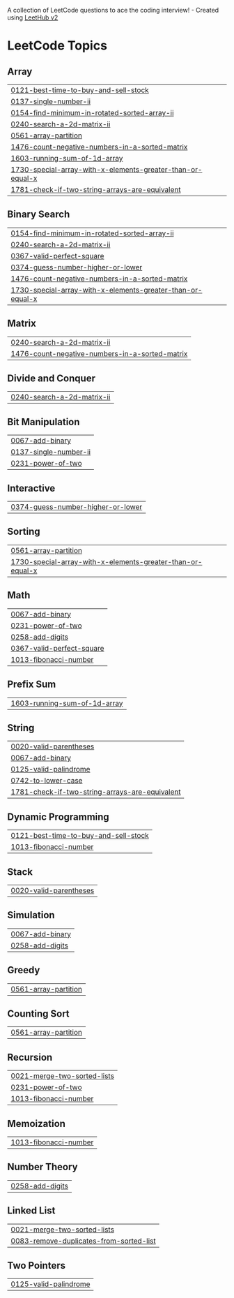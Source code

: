 A collection of LeetCode questions to ace the coding interview! - Created using [LeetHub v2](https://github.com/arunbhardwaj/LeetHub-2.0)
<!---LeetCode Topics Start-->
# LeetCode Topics
## Array
|  |
| ------- |
| [0121-best-time-to-buy-and-sell-stock](https://github.com/Devansh1404/Leetcode/tree/master/0121-best-time-to-buy-and-sell-stock) |
| [0137-single-number-ii](https://github.com/Devansh1404/Leetcode/tree/master/0137-single-number-ii) |
| [0154-find-minimum-in-rotated-sorted-array-ii](https://github.com/Devansh1404/Leetcode/tree/master/0154-find-minimum-in-rotated-sorted-array-ii) |
| [0240-search-a-2d-matrix-ii](https://github.com/Devansh1404/Leetcode/tree/master/0240-search-a-2d-matrix-ii) |
| [0561-array-partition](https://github.com/Devansh1404/Leetcode/tree/master/0561-array-partition) |
| [1476-count-negative-numbers-in-a-sorted-matrix](https://github.com/Devansh1404/Leetcode/tree/master/1476-count-negative-numbers-in-a-sorted-matrix) |
| [1603-running-sum-of-1d-array](https://github.com/Devansh1404/Leetcode/tree/master/1603-running-sum-of-1d-array) |
| [1730-special-array-with-x-elements-greater-than-or-equal-x](https://github.com/Devansh1404/Leetcode/tree/master/1730-special-array-with-x-elements-greater-than-or-equal-x) |
| [1781-check-if-two-string-arrays-are-equivalent](https://github.com/Devansh1404/Leetcode/tree/master/1781-check-if-two-string-arrays-are-equivalent) |
## Binary Search
|  |
| ------- |
| [0154-find-minimum-in-rotated-sorted-array-ii](https://github.com/Devansh1404/Leetcode/tree/master/0154-find-minimum-in-rotated-sorted-array-ii) |
| [0240-search-a-2d-matrix-ii](https://github.com/Devansh1404/Leetcode/tree/master/0240-search-a-2d-matrix-ii) |
| [0367-valid-perfect-square](https://github.com/Devansh1404/Leetcode/tree/master/0367-valid-perfect-square) |
| [0374-guess-number-higher-or-lower](https://github.com/Devansh1404/Leetcode/tree/master/0374-guess-number-higher-or-lower) |
| [1476-count-negative-numbers-in-a-sorted-matrix](https://github.com/Devansh1404/Leetcode/tree/master/1476-count-negative-numbers-in-a-sorted-matrix) |
| [1730-special-array-with-x-elements-greater-than-or-equal-x](https://github.com/Devansh1404/Leetcode/tree/master/1730-special-array-with-x-elements-greater-than-or-equal-x) |
## Matrix
|  |
| ------- |
| [0240-search-a-2d-matrix-ii](https://github.com/Devansh1404/Leetcode/tree/master/0240-search-a-2d-matrix-ii) |
| [1476-count-negative-numbers-in-a-sorted-matrix](https://github.com/Devansh1404/Leetcode/tree/master/1476-count-negative-numbers-in-a-sorted-matrix) |
## Divide and Conquer
|  |
| ------- |
| [0240-search-a-2d-matrix-ii](https://github.com/Devansh1404/Leetcode/tree/master/0240-search-a-2d-matrix-ii) |
## Bit Manipulation
|  |
| ------- |
| [0067-add-binary](https://github.com/Devansh1404/Leetcode/tree/master/0067-add-binary) |
| [0137-single-number-ii](https://github.com/Devansh1404/Leetcode/tree/master/0137-single-number-ii) |
| [0231-power-of-two](https://github.com/Devansh1404/Leetcode/tree/master/0231-power-of-two) |
## Interactive
|  |
| ------- |
| [0374-guess-number-higher-or-lower](https://github.com/Devansh1404/Leetcode/tree/master/0374-guess-number-higher-or-lower) |
## Sorting
|  |
| ------- |
| [0561-array-partition](https://github.com/Devansh1404/Leetcode/tree/master/0561-array-partition) |
| [1730-special-array-with-x-elements-greater-than-or-equal-x](https://github.com/Devansh1404/Leetcode/tree/master/1730-special-array-with-x-elements-greater-than-or-equal-x) |
## Math
|  |
| ------- |
| [0067-add-binary](https://github.com/Devansh1404/Leetcode/tree/master/0067-add-binary) |
| [0231-power-of-two](https://github.com/Devansh1404/Leetcode/tree/master/0231-power-of-two) |
| [0258-add-digits](https://github.com/Devansh1404/Leetcode/tree/master/0258-add-digits) |
| [0367-valid-perfect-square](https://github.com/Devansh1404/Leetcode/tree/master/0367-valid-perfect-square) |
| [1013-fibonacci-number](https://github.com/Devansh1404/Leetcode/tree/master/1013-fibonacci-number) |
## Prefix Sum
|  |
| ------- |
| [1603-running-sum-of-1d-array](https://github.com/Devansh1404/Leetcode/tree/master/1603-running-sum-of-1d-array) |
## String
|  |
| ------- |
| [0020-valid-parentheses](https://github.com/Devansh1404/Leetcode/tree/master/0020-valid-parentheses) |
| [0067-add-binary](https://github.com/Devansh1404/Leetcode/tree/master/0067-add-binary) |
| [0125-valid-palindrome](https://github.com/Devansh1404/Leetcode/tree/master/0125-valid-palindrome) |
| [0742-to-lower-case](https://github.com/Devansh1404/Leetcode/tree/master/0742-to-lower-case) |
| [1781-check-if-two-string-arrays-are-equivalent](https://github.com/Devansh1404/Leetcode/tree/master/1781-check-if-two-string-arrays-are-equivalent) |
## Dynamic Programming
|  |
| ------- |
| [0121-best-time-to-buy-and-sell-stock](https://github.com/Devansh1404/Leetcode/tree/master/0121-best-time-to-buy-and-sell-stock) |
| [1013-fibonacci-number](https://github.com/Devansh1404/Leetcode/tree/master/1013-fibonacci-number) |
## Stack
|  |
| ------- |
| [0020-valid-parentheses](https://github.com/Devansh1404/Leetcode/tree/master/0020-valid-parentheses) |
## Simulation
|  |
| ------- |
| [0067-add-binary](https://github.com/Devansh1404/Leetcode/tree/master/0067-add-binary) |
| [0258-add-digits](https://github.com/Devansh1404/Leetcode/tree/master/0258-add-digits) |
## Greedy
|  |
| ------- |
| [0561-array-partition](https://github.com/Devansh1404/Leetcode/tree/master/0561-array-partition) |
## Counting Sort
|  |
| ------- |
| [0561-array-partition](https://github.com/Devansh1404/Leetcode/tree/master/0561-array-partition) |
## Recursion
|  |
| ------- |
| [0021-merge-two-sorted-lists](https://github.com/Devansh1404/Leetcode/tree/master/0021-merge-two-sorted-lists) |
| [0231-power-of-two](https://github.com/Devansh1404/Leetcode/tree/master/0231-power-of-two) |
| [1013-fibonacci-number](https://github.com/Devansh1404/Leetcode/tree/master/1013-fibonacci-number) |
## Memoization
|  |
| ------- |
| [1013-fibonacci-number](https://github.com/Devansh1404/Leetcode/tree/master/1013-fibonacci-number) |
## Number Theory
|  |
| ------- |
| [0258-add-digits](https://github.com/Devansh1404/Leetcode/tree/master/0258-add-digits) |
## Linked List
|  |
| ------- |
| [0021-merge-two-sorted-lists](https://github.com/Devansh1404/Leetcode/tree/master/0021-merge-two-sorted-lists) |
| [0083-remove-duplicates-from-sorted-list](https://github.com/Devansh1404/Leetcode/tree/master/0083-remove-duplicates-from-sorted-list) |
## Two Pointers
|  |
| ------- |
| [0125-valid-palindrome](https://github.com/Devansh1404/Leetcode/tree/master/0125-valid-palindrome) |
<!---LeetCode Topics End-->